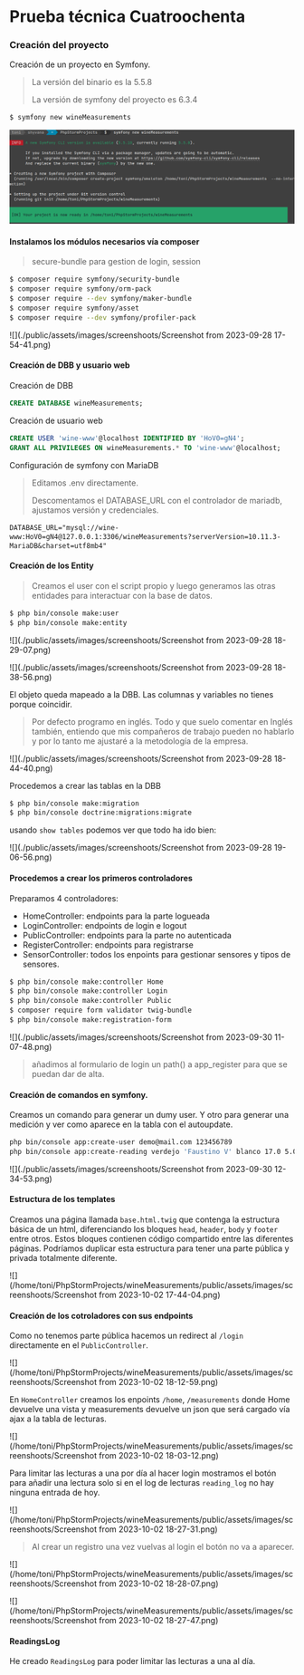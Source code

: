 # Prueba técnica Cuatroochenta



### Creación del proyecto

Creación de un proyecto en Symfony.

> La versión del binario es la 5.5.8
>
> La versión de symfony del proyecto es 6.3.4

```bash
$ symfony new wineMeasurements
```

![](https://github.com/Toni-Mercer/PruebaTecnicaCuatroochenta/blob/master/public/assets/images/screenshoots/Screenshot%20from%202023-09-28%2017-48-32.png?raw=true)

#### Instalamos los módulos necesarios vía composer

> secure-bundle para gestion de login, session 

```bash
$ composer require symfony/security-bundle
$ composer require symfony/orm-pack
$ composer require --dev symfony/maker-bundle
$ composer require symfony/asset
$ composer require --dev symfony/profiler-pack
```

![](./public/assets/images/screenshoots/Screenshot from 2023-09-28 17-54-41.png)



#### Creación de DBB y usuario web

Creación de DBB

```sql
CREATE DATABASE wineMeasurements;
```

Creación de usuario web

```sql
CREATE USER 'wine-www'@localhost IDENTIFIED BY 'HoV0=gN4';
GRANT ALL PRIVILEGES ON wineMeasurements.* TO 'wine-www'@localhost;
```



Configuración de symfony con MariaDB 

> Editamos .env directamente.
>
> Descomentamos el DATABASE_URL con el controlador de mariadb, ajustamos versión y credenciales. 

```text
DATABASE_URL="mysql://wine-www:HoV0=gN4@127.0.0.1:3306/wineMeasurements?serverVersion=10.11.3-MariaDB&charset=utf8mb4"
```



#### Creación de los Entity 

> Creamos el user con el script propio y luego generamos las otras entidades para interactuar con la base de datos.

```bash
$ php bin/console make:user
$ php bin/console make:entity
```

![](./public/assets/images/screenshoots/Screenshot from 2023-09-28 18-29-07.png)

![](./public/assets/images/screenshoots/Screenshot from 2023-09-28 18-38-56.png)



El objeto queda mapeado a la DBB. Las columnas y variables no tienes porque coincidir.

> Por defecto programo en inglés. Todo y que suelo comentar en Inglés también, entiendo que mis compañeros de trabajo pueden no hablarlo y por lo tanto me ajustaré a la metodología de la empresa.

![](./public/assets/images/screenshoots/Screenshot from 2023-09-28 18-44-40.png)

Procedemos a crear las tablas en la DBB

```bash
$ php bin/console make:migration
$ php bin/console doctrine:migrations:migrate
```

usando `show tables` podemos ver que todo ha ido bien:

![](./public/assets/images/screenshoots/Screenshot from 2023-09-28 19-06-56.png)



#### Procedemos a crear los primeros controladores

Preparamos 4 controladores:

- HomeController: endpoints para la parte logueada
- LoginController: endpoints de login e logout
- PublicController: endpoints para la parte no autenticada
- RegisterController: endpoints para registrarse 
- SensorController: todos los enpoints para gestionar sensores y tipos de sensores.

```bash
$ php bin/console make:controller Home
$ php bin/console make:controller Login
$ php bin/console make:controller Public
$ composer require form validator twig-bundle
$ php bin/console make:registration-form
```

![](./public/assets/images/screenshoots/Screenshot from 2023-09-30 11-07-48.png)

> añadimos al formulario de login un path() a app_register para que se puedan dar de alta.



#### Creación de comandos en symfony.

Creamos un comando para generar un dumy user. Y otro para generar una medición y ver como aparece en la tabla con el autoupdate.

``` bash
php bin/console app:create-user demo@mail.com 123456789
php bin/console app:create-reading verdejo 'Faustino V' blanco 17.0 5.0 6.2 'Observaciones aqui.'
```

![](./public/assets/images/screenshoots/Screenshot from 2023-09-30 12-34-53.png)



#### Estructura de los templates

Creamos una página llamada `base.html.twig` que contenga la estructura básica de un html, diferenciando los bloques `head`, `header`, `body` y `footer` entre otros. Estos bloques contienen código compartido entre las diferentes páginas. Podríamos duplicar esta estructura para tener una parte pública y privada totalmente diferente.

![](/home/toni/PhpStormProjects/wineMeasurements/public/assets/images/screenshoots/Screenshot from 2023-10-02 17-44-04.png)





#### Creación de los cotroladores con sus endpoints

Como no tenemos parte pública hacemos un redirect al `/login` directamente en el `PublicController`.

![](/home/toni/PhpStormProjects/wineMeasurements/public/assets/images/screenshoots/Screenshot from 2023-10-02 18-12-59.png)



En `HomeController` creamos los enpoints `/home`, `/measurements` donde Home devuelve una vista y measurements devuelve un json que será cargado vía ajax a la tabla de lecturas.

![](/home/toni/PhpStormProjects/wineMeasurements/public/assets/images/screenshoots/Screenshot from 2023-10-02 18-03-12.png)



Para limitar las lecturas a una por día al hacer login mostramos el botón para añadir una lectura solo si en el log de lecturas `reading_log` no hay ninguna entrada de hoy. 

![](/home/toni/PhpStormProjects/wineMeasurements/public/assets/images/screenshoots/Screenshot from 2023-10-02 18-27-31.png)

> Al crear un registro una vez vuelvas al login el botón no va a aparecer.

![](/home/toni/PhpStormProjects/wineMeasurements/public/assets/images/screenshoots/Screenshot from 2023-10-02 18-28-07.png)


![](/home/toni/PhpStormProjects/wineMeasurements/public/assets/images/screenshoots/Screenshot from 2023-10-02 18-27-47.png)

#### ReadingsLog

He creado `ReadingsLog` para poder limitar las lecturas a una al día.
